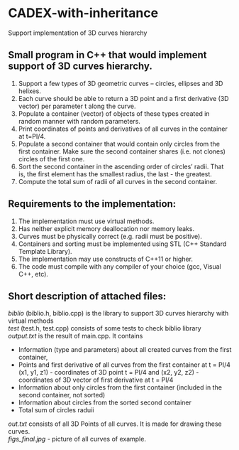 # CADEX-with-inheritance
Support implementation of 3D curves hierarchy

## Small program in C++ that would implement support of 3D curves hierarchy.

1. Support a few types of 3D geometric curves – circles, ellipses and 3D helixes.
2. Each curve should be able to return a 3D point and a first derivative (3D
vector) per parameter t along the curve.
3. Populate a container (vector) of objects of these types created in random manner with
random parameters.
4. Print coordinates of points and derivatives of all curves in the container at t=PI/4.
5. Populate a second container that would contain only circles from the first container. Make sure the
second container shares (i.e. not clones) circles of the first one.
6. Sort the second container in the ascending order of circles’ radii. That is, the first element has the
smallest radius, the last - the greatest.
7. Compute the total sum of radii of all curves in the second container.

## Requirements to the implementation:
1. The implementation must use virtual methods.
2. Has neither explicit memory deallocation nor memory leaks.
3. Curves must be physically correct (e.g. radii must be positive).
4. Containers and sorting must be implemented using STL (C++ Standard Template Library).
5. The implementation may use constructs of C++11 or higher.
6. The code must compile with any compiler of your choice (gcc, Visual C++, etc).

## Short description of attached files:
*biblio* (biblio.h, biblio.cpp) is the library to support 3D curves hierarchy with virtual methods\
*test* (test.h, test.cpp) consists of some tests to check biblio library\
*output.txt* is the result of main.cpp. It contains
- Information (type and parameters) about all created curves from the first container, 
- Points and first derivative of all curves from the first container at t = PI/4
(x1, y1, z1) - coordinates of 3D point t = PI/4 and (x2, y2, z2) - coordinates of 3D vector of first derivative at t = PI/4
- Information about only circles from the first container (included in the second container, not sorted)
- Information about circles from the sorted second container
- Total sum of circles raduii

*out.txt* consists of all 3D Points of all curves. It is made for drawing these curves.\
*figs_final.jpg* - picture of all curves of example.

